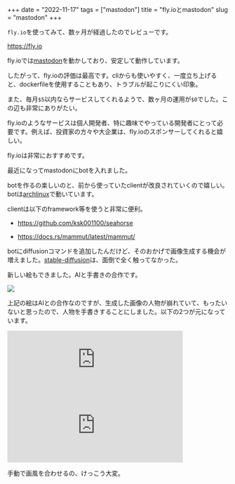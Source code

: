 +++
date = "2022-11-17"
tags = ["mastodon"]
title = "fly.ioとmastodon"
slug = "mastodon"
+++

`fly.io`を使ってみて、数ヶ月が経過したのでレビューです。

https://fly.io

fly.ioでは[mastodon](https://github.com/mastodon/mastodon)を動かしており、安定して動作しています。

したがって、fly.ioの評価は最高です。cliからも使いやすく、一度立ち上げると、dockerfileを使用することもあり、トラブルが起こりにくい印象。

また、毎月`$5`以内ならサービスしてくれるようで、数ヶ月の運用が`$0`でした。この辺も非常にありがたい。

fly.ioのようなサービスは個人開発者、特に趣味でやっている開発者にとって必要です。例えば、投資家の方々や大企業は、fly.ioのスポンサーしてくれると嬉しい。

fly.ioは非常におすすめです。

最近になってmastodonにbotを入れました。

botを作るの楽しいのと、前から使っていたclientが改良されていくので嬉しい。botは[archlinux](https://www.archlinux.jp/)で動いています。

clientは以下のframework等を使うと非常に便利。

- https://github.com/ksk001100/seahorse

- https://docs.rs/mammut/latest/mammut/

botにdiffusionコマンドを追加したんだけど、そのおかげで画像生成する機会が増えました。[stable-diffusion](https://github.com/CompVis/stable-diffusion)は、面倒で全く触ってなかった。

新しい絵もできました。AIと手書きの合作です。

![](/img/yui_124.png)

上記の絵はAIとの合作なのですが、生成した画像の人物が崩れていて、もったいないと思ったので、人物を手書きすることにしました。以下の2つが元になっています。

<iframe src="https://mastodon.social/@syui/109358065305956601/embed" class="mastodon-embed" style="max-width: 100%; border: 0" width="400" allowfullscreen="allowfullscreen"></iframe><script src="https://static-cdn.mastodon.social/embed.js" async="async"></script>

<iframe src="https://mastodon.social/@syui/109362755591494337/embed" class="mastodon-embed" style="max-width: 100%; border: 0" width="400" allowfullscreen="allowfullscreen"></iframe><script src="https://static-cdn.mastodon.social/embed.js" async="async"></script>

手動で画風を合わせるの、けっこう大変。


